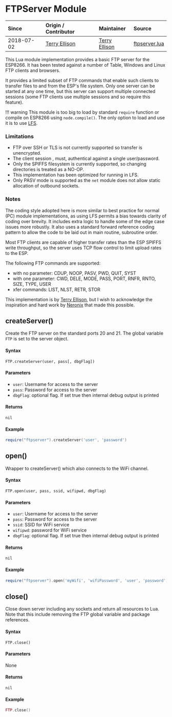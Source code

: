 # FTPServer Module
| Since  | Origin / Contributor  | Maintainer  | Source  |
| :----- | :-------------------- | :---------- | :------ |
| 2018-07-02 | [Terry Ellison](https://github.com/TerryE) | [Terry Ellison](https://github.com/TerryE) | [ftpserver.lua](../../../lua_modules/ftp/ftpserver.lua) |

This Lua module implementation provides a basic FTP server for the ESP8266. It has been tested against a number of Table, Windows and Linux FTP clients and browsers.

It provides a limited subset of FTP commands that enable such clients to transfer files to and from the ESP's file system. Only one server can be started at any one time, but this server can support multiple connected sessions (some FTP clients use multiple sessions and so require this feature).

!!! warning
	This module is too big to load by standard `require` function or compile on ESP8266 using `node.compile()`. The only option to load and use it is to use [LFS](../lfs.md). 

### Limitations
-  FTP over SSH or TLS is not currently supported so transfer is unencrypted.
-  The client session , must,  authentical against a single user/password.
-  Only the SPIFFS filesystem is currently supported, so changing directories is treated as a NO-OP.
-  This implementation has been optimized for running in LFS.
-  Only PASV mode is supported as the `net` module does not allow static allocation of outbound sockets.

### Notes
The coding style adopted here is more similar to best practice for normal (PC) module implementations, as using LFS permits a bias towards clarity of coding over brevity. It includes extra logic to handle some of the edge case issues more robustly. It also uses a standard forward reference coding pattern to allow the code to be laid out in main routine, subroutine order. 

Most FTP clients are capable of higher transfer rates than the ESP SPIFFS write throughput, so the server uses TCP flow control to limit upload rates to the ESP.

The following FTP commands are supported:

-  with no parameter: CDUP, NOOP, PASV, PWD, QUIT, SYST
-  with one parameter: CWD, DELE, MODE, PASS, PORT, RNFR, RNTO, SIZE, TYPE, USER
-  xfer commands: LIST, NLST, RETR, STOR
   
This implementation is by [Terry Ellison](https://github.com/TerryE), but I wish to acknowledge the inspiration and hard work by [Neronix](https://github.com/NeiroNx) that made this possible.

## createServer()
Create the FTP server on the standard ports 20 and 21.  The global variable `FTP` is set to the server object.

#### Syntax
`FTP.createServer(user, pass[, dbgFlag])`

#### Parameters
- `user`: Username for access to the server
- `pass`: Password for access to the server
- `dbgFlag`: optional flag.  If set true then internal debug output is printed

#### Returns
`nil`

#### Example
```Lua
require("ftpserver").createServer('user', 'password')
```

## open() 
Wrapper to createServer() which also connects to the WiFi channel.

#### Syntax
`FTP.open(user, pass, ssid, wifipwd, dbgFlag)`

#### Parameters
- `user`: Username for access to the server
- `pass`: Password for access to the server
- `ssid`: SSID for WiFi service
- `wifipwd`: password for  WiFi service
- `dbgFlag`: optional flag.  If set true then internal debug output is printed

#### Returns
`nil`

#### Example
```Lua
require("ftpserver").open('myWifi', 'wifiPassword', 'user', 'password')
```

## close()
Close down server including any sockets and return all resources to Lua. Note that this include removing the FTP global variable and package references.

#### Syntax
`FTP.close()`

#### Parameters
None

#### Returns
`nil`

#### Example
```Lua
FTP.close()
```